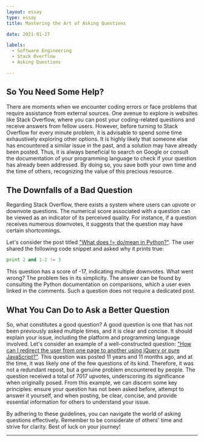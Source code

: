 ```yaml
---
layout: essay
type: essay
title: Mastering the Art of Asking Questions

date: 2021-01-27

labels:
  - Software Engineering
  - Stack Overflow
  - Asking Questions

---
```


## So You Need Some Help?

There are moments when we encounter coding errors or face problems that require assistance from external sources. One avenue to explore is websites like Stack Overflow, where you can post your coding-related questions and receive answers from fellow users. However, before turning to Stack Overflow for every minute problem, it is advisable to spend some time exhaustively exploring other options. It is highly likely that someone else has encountered a similar issue in the past, and a solution may have already been posted. Thus, it is always beneficial to search on Google or consult the documentation of your programming language to check if your question has already been addressed. By doing so, you save both your own time and the time of others, recognizing the value of this precious resource.

## The Downfalls of a Bad Question

Regarding Stack Overflow, there exists a system where users can upvote or downvote questions. The numerical score associated with a question can be viewed as an indicator of its perceived quality. For instance, if a question receives numerous downvotes, it suggests that the question may have certain shortcomings.

Let's consider the post titled ["What does != do/mean in Python?"](https://stackoverflow.com/questions/22209729/what-does-do-mean-in-python). The user shared the following code snippet and asked why it prints true:
```python
print 2 and 1-2 != 3
```
This question has a score of -17, indicating multiple downvotes. What went wrong? The problem lies in its simplicity. The answer can be found by consulting the Python documentation on comparisons, which a user even linked in the comments. Such a question does not require a dedicated post.

## What You Can Do to Ask a Better Question

So, what constitutes a good question? A good question is one that has not been previously asked multiple times, and it is clear and concise. It should explain your issue, including the platform and programming language involved. Let's consider an example of a well-constructed question: ["How can I redirect the user from one page to another using jQuery or pure JavaScript?"](https://stackoverflow.com/questions/503093/how-do-i-redirect-to-another-webpage). This question was posted 11 years and 11 months ago, and at the time, it was likely one of the few questions of its kind. Therefore, it was not a redundant repost, but a genuine problem encountered by people. The question received a total of 7017 upvotes, underscoring its significance when originally posed. From this example, we can discern some key principles: ensure your question has not been asked before, attempt to answer it yourself, and when posting, be clear, concise, and provide essential information for others to understand your issue.

By adhering to these guidelines, you can navigate the world of asking questions effectively. Remember to be considerate of others' time and strive for clarity. Best of luck on your journey!

---